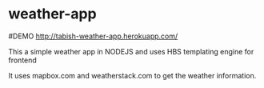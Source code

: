 # weather-app

#DEMO http://tabish-weather-app.herokuapp.com/

This a simple weather app in NODEJS and uses HBS templating engine for frontend

It uses mapbox.com and weatherstack.com to get the weather information.
